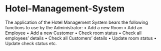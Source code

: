 # Hotel-Management-System


The application of the Hotel Management System bears the 
following functions to use by the Administrator:
• Add a new Room
• Add an Employee
• Add a new Customer
• Check room status
• Check all employees’ details
• Check all Customers’ details
• Update room status
• Update check status etc.
